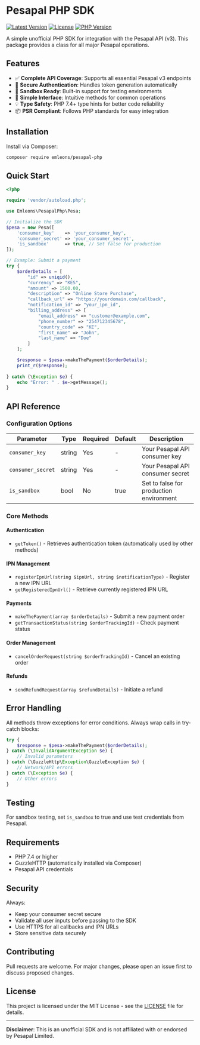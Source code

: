 # Pesapal PHP SDK

[![Latest Version](https://img.shields.io/packagist/v/emleons/pesapal-php.svg?style=flat-square)](https://packagist.org/packages/emleons/pesapal-php)
[![License](https://img.shields.io/badge/license-MIT-blue.svg?style=flat-square)](LICENSE.md)
[![PHP Version](https://img.shields.io/packagist/php-v/emleons/pesapal-php.svg?style=flat-square)](https://php.net)

A simple unofficial PHP SDK for integration with the Pesapal API (v3). This package provides a class for all major Pesapal operations.

## Features

- ✅ **Complete API Coverage**: Supports all essential Pesapal v3 endpoints
- 🔐 **Secure Authentication**: Handles token generation automatically
- 🧪 **Sandbox Ready**: Built-in support for testing environments
- 🚀 **Simple Interface**: Intuitive methods for common operations
- 💡 **Type Safety**: PHP 7.4+ type hints for better code reliability
- 📦 **PSR Compliant**: Follows PHP standards for easy integration

## Installation

Install via Composer:

```bash
composer require emleons/pesapal-php
```

## Quick Start

```php
<?php

require 'vendor/autoload.php';

use Emleons\PesapalPhp\Pesa;

// Initialize the SDK
$pesa = new Pesa([
    'consumer_key'    => 'your_consumer_key',
    'consumer_secret' => 'your_consumer_secret',
    'is_sandbox'      => true, // Set false for production
]);

// Example: Submit a payment
try {
    $orderDetails = [
        "id" => uniqid(),
        "currency" => "KES",
        "amount" => 1500.00,
        "description" => "Online Store Purchase",
        "callback_url" => "https://yourdomain.com/callback",
        "notification_id" => "your_ipn_id",
        "billing_address" => [
            "email_address" => "customer@example.com",
            "phone_number" => "254712345678",
            "country_code" => "KE",
            "first_name" => "John",
            "last_name" => "Doe"
        ]
    ];

    $response = $pesa->makeThePayment($orderDetails);
    print_r($response);
    
} catch (\Exception $e) {
    echo "Error: " . $e->getMessage();
}
```

## API Reference

### Configuration Options

| Parameter         | Type   | Required | Default | Description                          |
|-------------------|--------|----------|---------|--------------------------------------|
| `consumer_key`    | string | Yes      | -       | Your Pesapal API consumer key        |
| `consumer_secret` | string | Yes      | -       | Your Pesapal API consumer secret     |
| `is_sandbox`      | bool   | No       | true    | Set to false for production environment |

### Core Methods

#### Authentication
- `getToken()` - Retrieves authentication token (automatically used by other methods)

#### IPN Management
- `registerIpnUrl(string $ipnUrl, string $notificationType)` - Register a new IPN URL
- `getRegisteredIpnUrl()` - Retrieve currently registered IPN URL

#### Payments
- `makeThePayment(array $orderDetails)` - Submit a new payment order
- `getTransactionStatus(string $orderTrackingId)` - Check payment status

#### Order Management
- `cancelOrderRequest(string $orderTrackingId)` - Cancel an existing order

#### Refunds
- `sendRefundRequest(array $refundDetails)` - Initiate a refund

## Error Handling

All methods throw exceptions for error conditions. Always wrap calls in try-catch blocks:

```php
try {
    $response = $pesa->makeThePayment($orderDetails);
} catch (\InvalidArgumentException $e) {
    // Invalid parameters
} catch (\GuzzleHttp\Exception\GuzzleException $e) {
    // Network/API errors
} catch (\Exception $e) {
    // Other errors
}
```

## Testing

For sandbox testing, set `is_sandbox` to true and use test credentials from Pesapal.

## Requirements

- PHP 7.4 or higher
- GuzzleHTTP (automatically installed via Composer)
- Pesapal API credentials

## Security

Always:
- Keep your consumer secret secure
- Validate all user inputs before passing to the SDK
- Use HTTPS for all callbacks and IPN URLs
- Store sensitive data securely

## Contributing

Pull requests are welcome. For major changes, please open an issue first to discuss proposed changes.

## License

This project is licensed under the MIT License - see the [LICENSE](LICENSE) file for details.

---

**Disclaimer**: This is an unofficial SDK and is not affiliated with or endorsed by Pesapal Limited.

